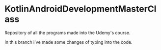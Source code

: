 # KotlinAndroidDevelopmentMasterClass
Repository of all the programs made into the Udemy's course.

In this branch i've made some changes of typing into the code.
